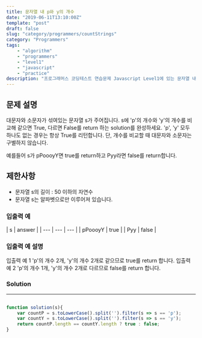 ```yaml
---
title: 문자열 내 p와 y의 개수
date: "2019-06-11T13:10:00Z"
template: "post"
draft: false
slug: "category/programmers/countStrings"
category: "Programmers"
tags:
    - "algorithm"
    - "programmers"
    - "level1"
    - "javascript"
    - "practice"
description: "프로그래머스 코딩테스트 연습문제 Javascript Level1에 있는 문자열 내 p와 y의 개수 문제 풀이"
---
```

## 문제 설명

대문자와 소문자가 섞여있는 문자열 s가 주어집니다. s에 'p'의 개수와 'y'의 개수를 비교해 같으면 True, 다르면 False를 return 하는 solution를 완성하세요. 'p', 'y' 모두 하나도 없는 경우는 항상 True를 리턴합니다. 단, 개수를 비교할 때 대문자와 소문자는 구별하지 않습니다.

예를들어 s가 pPoooyY면 true를 return하고 Pyy라면 false를 return합니다.

## 제한사항

- 문자열 s의 길이 : 50 이하의 자연수
- 문자열 s는 알파벳으로만 이루어져 있습니다.

### 입출력 예

| s | answer |
| --- | --- | --- |
| pPoooyY | true |
| Pyy | false |

### 입출력 예 설명

입출력 예 1
'p'의 개수 2개, 'y'의 개수 2개로 같으므로 true를 return 합니다.
입출력 예 2
'p'의 개수 1개, 'y'의 개수 2개로 다르므로 false를 return 합니다.

### Solution

---

```javascript

function solution(s){
    var countP = s.toLowerCase().split('').filter(s => s == 'p');
    var countY = s.toLowerCase().split('').filter(s => s == 'y');
    return countP.length == countY.length ? true : false;
}

```
